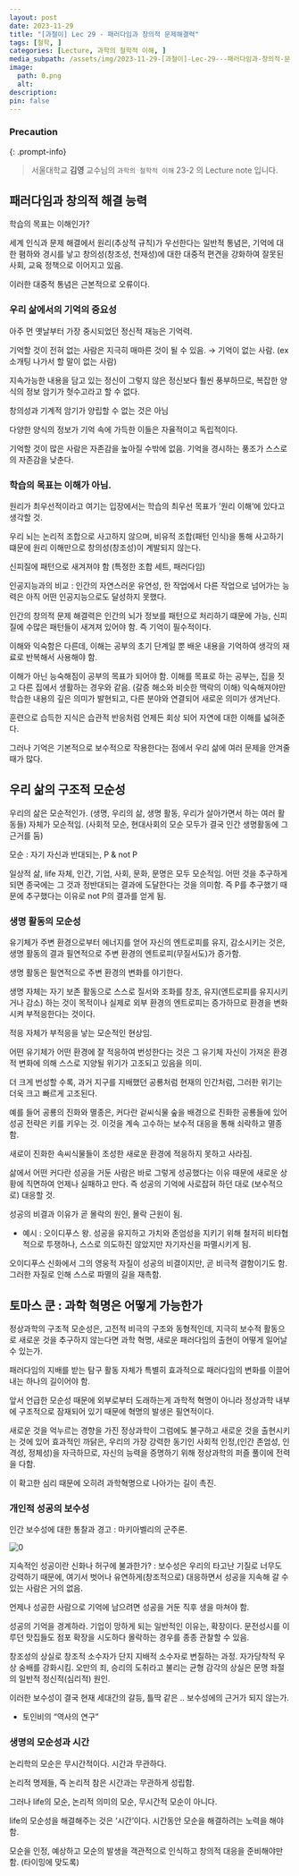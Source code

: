 ```yaml
---
layout: post
date: 2023-11-29
title: "[과철이] Lec 29 - 패러다임과 창의적 문제해결력"
tags: [철학, ]
categories: [Lecture, 과학의 철학적 이해, ]
media_subpath: /assets/img/2023-11-29-[과철이]-Lec-29---패러다임과-창의적-문제해결력.md
image:
  path: 0.png
  alt:  
description:  
pin: false
---
```



### Precaution


{: .prompt-info}


> 서울대학교 **김영** 교수님의 `과학의 철학적 이해` 23-2 의 Lecture note 입니다. 


## 패러다임과 창의적 해결 능력


학습의 목표는 이해인가?


세계 인식과 문제 해결에서 원리(추상적 규칙)가 우선한다는 일반적 통념은, 기억에 대한 폄하와 경시를 낳고 창의성(창조성, 천재성)에 대한 대중적 편견을 강화하여 잘못된 사회, 교육 정책으로 이어지고 있음.


이러한 대중적 통념은 근본적으로 오류이다.


### 우리 삶에서의 기억의 중요성


아주 먼 옛날부터 가장 중시되었던 정신적 재능은 기억력.


기억할 것이 전혀 없는 사람은 지극히 매마른 것이 될 수 있음. → 기억이 없는 사람. (ex 소개팅 나가서 할 말이 없는 사람)


지속가능한 내용을 담고 있는 정신이 그렇지 않은 정신보다 훨씬 풍부하므로, 복잡한 양식의 정보 암기가 헛수고라고 할 수 없다.


창의성과 기계적 암기가 양립할 수 없는 것은 아님


다양한 양식의 정보가 기억 속에 가득한 이들은 자율적이고 독립적이다.


기억할 것이 많은 사람은 자존감을 높아질 수밖에 없음. 기억을 경시하는 풍조가 스스로의 자존감을 낮춘다.


### 학습의 목표는 이해가 아님.


원리가 최우선적이라고 여기는 입장에서는 학습의 최우선 목표가 ’원리 이해’에 있다고 생각할 것.


우리 뇌는 논리적 조합으로 사고하지 않으며, 비유적 조합(패턴 인식)을 통해 사고하기 떄문에 원리 이해만으로 창의성(창조성)이 계발되지 않는다.


신피질에 패턴으로 새겨져야 함 (특정한 조합 세트, 패러다임)


인공지능과의 비교 : 인간의 자연스러운 유연성, 한 작업에서 다른 작업으로 넘어가는 능력은 아직 어떤 인공지능으로도 달성하지 못했다.


인간의 창의적 문제 해결력은 인간의 뇌가 정보를 패턴으로 처리하기 떄문에 가능, 신피질에 수많은 패턴들이 새겨져 있어야 함. 즉 기억이 필수적이다.


이해와 익숙함은 다른데, 이해는 공부의 초기 단계일 뿐 배운 내용을 기억하여 생각의 재료로 반복해서 사용해야 함.


이해가 아닌 능숙해짐이 공부의 목표가 되어야 함. 이해를 목표로 하는 공부는, 집을 짓고 다른 집에서 생활하는 경우와 같음. (갈증 해소와 비슷한 맥락의 이해) 익숙해져야만 학습한 내용의 깊은 의미가 발현되고, 다른 분야와 연결되어 새로운 의미가 생겨난다.


훈련으로 습득한 지식은 습관적 반응처럼 언제든 회상 되어 자연에 대한 이해를 넓혀준다.


그러나 기억은 기본적으로 보수적으로 작용한다는 점에서 우리 삶에 여러 문제을 안겨줄 때가 많다.


## 우리 삶의 구조적 모순성


우리의 삶은 모순적인가. (생명, 우리의 삶, 생명 활동, 우리가 살아가면서 하는 여러 활동들) 자체가 모순적임. (사회적 모순, 현대사회의 모순 모두가 결국 인간 생명활동에 그 근거를 둠)


모순 : 자기 자신과 반대되는, P & not P


일상적 삶, life 자체, 인간, 기업, 사회, 문화, 문명은 모두 모순적임. 어떤 것을 추구하게 되면 종국에는 그 것과 정반대되는 결과에 도달한다는 것을 의미함. 즉 P를 추구했기 때문에 추구했다는 이유로 not P의 결과를 얻게 됨.


### 생명 활동의 모순성


유기체가 주변 환경으로부터 에너지를 얻어 자신의 엔트로피를 유지, 감소시키는 것은, 생명 활동의 결과 필연적으로 주변 환경의 엔트로피(무질서도)가 증가함.


생명 활동은 필연적으로 주변 환경의 변화를 야기한다.


생명 자체는 자기 보존 활동으로 스스로 질서와 조화를 창조, 유지(엔트로피를 유지시키거나 감소) 하는 것이 목적이나 실제로 외부 환경의 엔트로피는 증가하므로 환경을 변화시켜 부적응한다는 것이다.


적응 자체가 부적응을 낳는 모순적인 현상임.


어떤 유기체가 어떤 환경에 잘 적응하여 번성한다는 것은 그 유기체 자신이 가져온 환경적 변화에 의해 스스로 지양될 위기가 고조되고 있음을 의미.


더 크게 번성할 수록, 과거 지구를 지배했던 공룡처럼 현재의 인간처럼, 그러한 위기는 더욱 크고 빠르게 고조된다.


예를 들어 공룡의 진화와 멸종은, 커다란 겉씨식물 숲을 배경으로 진화한 공룡들에 있어 성공 전략은 키를 키우는 것. 이것을 계속 고수하는 보수적 대응을 통해 쇠락하고 멸종함.


새로이 진화한 속씨식물들이 조성한 새로운 환경에 적응하지 못하고 사라짐.


삶에서 어떤 커다란 성공을 거둔 사람은 바로 그렇게 성공했다는 이유 때문에 새로운 상황에 직면하여 언제나 실패하고 만다. 즉 성공의 기억에 사로잡혀 하던 대로 (보수적으로) 대응할 것.


성공의 비결과 이유가 곧 몰락의 원인, 몰락 근원이 됨.

- 예시 : 오이디푸스 왕. 성공을 유지하고 가치와 존엄성을 지키기 위해 철저히 비타협적으로 투쟁하나, 스스로 의도하진 않았지만 자기자신을 파멸시키게 됨.

오이디푸스 신화에서 그의 영웅적 자질이 성공의 비결이지만, 곧 비극적 결함이기도 함. 그러한 자질로 인해 스스로 파멸의 길을 재촉함.


## 토마스 쿤 : 과학 혁명은 어떻게 가능한가


정상과학의 구조적 모순성은, 고전적 비극의 구조와 동형적인데, 지극히 보수적 활동으로 새로운 것을 추구하지 않는다면 과학 혁명, 새로운 패러다임의 출현이 어떻게 일어날 수 있는가.


패러다임의 지배를 받는 탐구 활동 자체가 특별히 효과적으로 패러다임의 변화를 이끌어 내는 하나의 길이어야 함.


앞서 언급한 모순성 때문에 외부로부터 도래하는게 과학적 혁명이 아니라 정상과학 내부에 구조적으로 잠재되어 있기 때문에 혁명의 발생은 필연적이다.


새로운 것을 억누르는 경향을 가진 정상과학이 그럼에도 불구하고 새로운 것을 출현시키는 것에 있어 효과적인 까닭은, 우리의 가장 강력한 동기인 사회적 인정,(인간 존엄성, 인격성, 정체성)을 자극하므로, 자신의 능력을 증명하기 위해 정상과학의 퍼즐 풀이에 전력을 다함.


이 확고한 심리 때문에 오히려 과학혁명으로 나아가는 길이 촉진.


### 개인적 성공의 보수성


인간 보수성에 대한 통찰과 경고 : 마키아벨리의 군주론.


![0](/0.png)


지속적인 성공이란 신화나 허구에 불과한가? : 보수성은 우리의 타고난 기질로 너무도 강력하기 때문에, 여기서 벗어나 유연하게(창조적으로) 대응하면서 성공을 지속해 갈 수 있는 사람은 거의 없음.


언제나 성공한 사람으로 기억에 남으려면 성공을 거둔 직후 생을 마쳐야 함.


성공의 기억을 경계하라. 기업이 망하게 되는 일반적인 이유는, 확장이다. 문전성시를 이루던 맛집들도 점포 확장을 시도하다 몰락하는 경우를 종종 관찰할 수 있음.


창조성의 상실로 창조적 소수자가 단지 지배적 소수자로 변질하는 과정. 자가당착적 우상 숭배를 강화시킴. 오만의 죄, 승리의 도취라고 불리는 균형 감각의 상실은 문명 좌절의 일반적 정신적(심리적) 원인.


이러한 보수성이 결국 현재 세대간의 갈등, 틀딱 같은 .. 보수성에의 근거가 되지 않는가.

- 토인비의 “역사의 연구”

### 생명의 모순성과 시간


논리학의 모순은 무시간적이다. 시간과 무관하다.


논리적 명제들, 즉 논리적 참은 시간과는 무관하게 성립함.


그러나 life의 모순, 논리적 의미의 모순, 무시간적 모순이 아니다.


life의 모순성을 해결해주는 것은 ’시간’이다. 시간동안 모순을 해결하려는 노력을 해야 함.


모순을 인정, 예상하고 모순의 발생을 객관적으로 인식하고 창의적 대응을 준비해야만 함. (타이밍에 맞도록)


